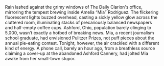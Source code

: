 Rain lashed against the grimy windows of The Daily Clarion's office, mirroring the tempest brewing inside Amelia “Mia” Rodriguez.  The flickering fluorescent lights buzzed overhead, casting a sickly yellow glow across the cluttered room, illuminating stacks of precariously balanced newspapers and half-empty coffee cups.  Ashford, Ohio, population barely clinging to 5,000, wasn’t exactly a hotbed of breaking news. Mia, a recent journalism school graduate, had envisioned Pulitzer Prizes, not puff pieces about the annual pie-eating contest.  Tonight, however, the air crackled with a different kind of energy.  A phone call, barely an hour ago, from a breathless source claiming a cover-up at the abandoned Ashford Cannery, had jolted Mia awake from her small-town stupor.
